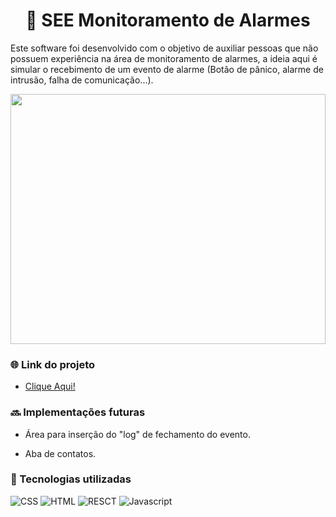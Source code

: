 <div align="center"> 

# 📡 SEE Monitoramento de Alarmes

</div>

Este software foi desenvolvido com o objetivo de auxiliar pessoas que não possuem experiência na área de monitoramento de alarmes, a ideia aqui é simular o recebimento de um evento de alarme (Botão de pânico, alarme de intrusão, falha de comunicação...).

<img src="https://user-images.githubusercontent.com/34304319/228600300-7b8d37c9-f65e-4345-87aa-dc9fe7aa319e.gif" height="400" width="100%">


### 🌐 Link do projeto

- [Clique Aqui!](https://see-monitoring.web.app/)

### 🔜 Implementações futuras

- Área para inserção do "log" de fechamento do evento.

- Aba de contatos.  

### 🔧 Tecnologias utilizadas

![CSS](https://skillicons.dev/icons?i=css)
![HTML](https://skillicons.dev/icons?i=html)
![RESCT](https://skillicons.dev/icons?i=react)
![Javascript](https://skillicons.dev/icons?i=js)

